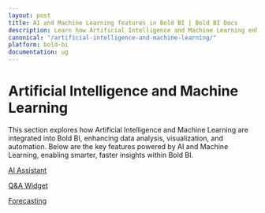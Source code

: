 ```yaml
---
layout: post
title: AI and Machine Learning features in Bold BI | Bold BI Docs
description: Learn how Artificial Intelligence and Machine Learning enhance data analysis, visualization, and automation in Bold BI through AI-powered tools.
canonical: "/artificial-intelligence-and-machine-learning/"
platform: bold-bi
documentation: ug
---
```


# Artificial Intelligence and Machine Learning

This section explores how Artificial Intelligence and Machine Learning are integrated into Bold BI, enhancing data analysis, visualization, and automation. Below are the key features powered by AI and Machine Learning, enabling smarter, faster insights within Bold BI.

[AI Assistant](/artificial-intelligence-and-machine-learning/ai-assistant/)

[Q&A Widget](/artificial-intelligence-and-machine-learning/qna-widget/)

[Forecasting](/artificial-intelligence-and-machine-learning/time-series-forecasting/)

